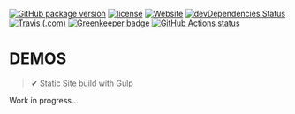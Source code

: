 [![GitHub package version](https://img.shields.io/github/package-json/v/adorade/demos.svg?color=green&logo=github)](https://github.com/adorade/demos/blob/master/package.json)
[![license](https://img.shields.io/github/license/adorade/demos.svg)](https://mit-license.org)
[![Website](https://img.shields.io/website/https/adorade.github.io/demos.svg)](https://adorade.github.io/demos)
[![devDependencies Status](https://img.shields.io/david/dev/adorade/demos.svg)](https://david-dm.org/adorade/demos?type=dev)
[![Travis (.com)](https://img.shields.io/travis/com/adorade/demos?logo=travis)](https://travis-ci.com/adorade/demos)
[![Greenkeeper badge](https://badges.greenkeeper.io/adorade/demos.svg)](https://greenkeeper.io/)
[![GitHub Actions status](https://github.com/actions/setup-node/workflows/Main%20workflow/badge.svg)](https://github.com/adorade/demos/actions)

# DEMOS

> ✔ Static Site build with Gulp

Work in progress...
